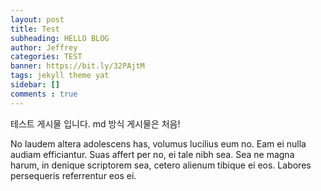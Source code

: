 ```yaml
---
layout: post
title: Test
subheading: HELLO BLOG
author: Jeffrey
categories: TEST
banner: https://bit.ly/32PAjtM
tags: jekyll theme yat
sidebar: []
comments : true
---
```


테스트 게시물 입니다. 
md 방식 게시물은 처음!

<div id="disqus_thread"></div>

No laudem altera adolescens has, volumus lucilius eum no. Eam ei nulla audiam efficiantur. Suas affert per no, ei tale nibh sea. Sea ne magna harum, in denique scriptorem sea, cetero alienum tibique ei eos. Labores persequeris referrentur eos ei.
